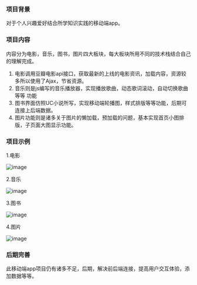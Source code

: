 ### 项目背景
对于个人兴趣爱好结合所学知识实践的移动端app。

### 项目内容
内容分为电影，音乐，图书，图片四大板块，每大板块所用不同的技术栈结合自己的理解完成。

1. 电影调用豆瓣电影api接口，获取最新的上线的电影资讯，加载内容，资源较多所以使用了Ajax，节省资源。
2. 音乐则是js编写的音乐播放器，实现播放歌曲，动态歌词滚动，自动切换歌曲等等 功能
3. 图书界面仿照UC小说所写，实现移动端轮播图，样式排版等等功能，后期可连接上后端数据。
4. 图片功能则是诸多关于图片的懒加载，预加载的问题，基本实现首页小图排版，子页面大图显示功能。

### 项目示例
1.电影

![image](https://note.youdao.com/yws/api/personal/file/F2C1C2F615904937863C0DA70D7AABA9?method=download&shareKey=c5a49e89fb14f0a7a12aeb27ee4a2724)

2.音乐

![image](https://note.youdao.com/yws/api/personal/file/AEC3494F6326442288DD1BFD636DCB1B?method=download&shareKey=18f669521478f9c6aa6ac9ce88390bb1)

3.图书

![image](https://note.youdao.com/yws/api/personal/file/6BE69123533348BB93C6DE17E5606799?method=download&shareKey=595d44af34a422f4ec27bba5794e8299)

4.图片

![image](https://note.youdao.com/yws/api/personal/file/B75127EB87924336ABEB7FC8A748D331?method=download&shareKey=3f6d96c592e3ee591cdcbbc6cf008d08)





### 后期完善
此移动端app项目仍有诸多不足，后期，解决前后端连接，提高用户交互体验，添加数据等等。